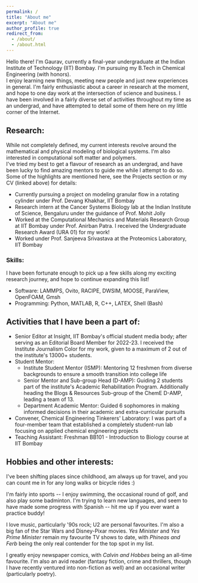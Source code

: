 ```yaml
---
permalink: /
title: "About me"
excerpt: "About me"
author_profile: true
redirect_from: 
  - /about/
  - /about.html
---
```


Hello there! I'm Gaurav, currently a final-year undergraduate at the Indian Institute of Technology (IIT) Bombay. I'm pursuing my B.Tech in Chemical Engineering (with honors). \
I enjoy learning new things, meeting new people and just new experiences in general. I'm fairly enthusiastic about a career in research at the moment, and hope to one day work at the intersection of science and business. I have been involved in a fairly diverse set of activities throughout my time as an undergrad, and have attempted to detail some of them here on my little corner of the Internet.

## Research: 
While not completely defined, my current interests revolve around the mathematical and physical modeling of biological systems. I'm also interested in computational soft matter and polymers. \
I've tried my best to get a flavour of research as an undergrad, and have been lucky to find amazing mentors to guide me while I attempt to do so. Some of the highlights are mentioned here, see the Projects section or my CV (linked above) for details:
 - Currently pursuing a project on modeling granular flow in a rotating cylinder under Prof. Devang Khakhar, IIT Bombay
 - Research intern at the Cancer Systems Biology lab at the Indian Institute of Science, Bengaluru under the guidance of Prof. Mohit Jolly
 - Worked at the Computational Mechanics and Materials Research Group at IIT Bombay under Prof. Anirban Patra. I received the Undergraduate Research Award (URA 01) for my work!
 - Worked under Prof. Sanjeeva Srivastava at the Proteomics Laboratory, IIT Bombay

### Skills:
I have been fortunate enough to pick up a few skills along my exciting research journey, and hope to continue expanding this list!
 - Software: LAMMPS, Ovito, RACIPE, DWSIM, MOOSE, ParaView, OpenFOAM, Gmsh
 - Programming: Python, MATLAB, R, C++, LATEX, Shell (Bash)
 
## Activities that I have been a part of:
 - Senior Editor at Insight, IIT Bombay's official student media body; after serving as an Editorial Board Member for 2022-23. I received the Institute Journalism Color for my work, given to a maximum of 2 out of the institute's 13000+ students.
- Student Mentor:
  - Institute Student Mentor (ISMP): Mentoring 12 freshmen from diverse backgrounds to ensure a smooth transition into college life
  - Senior Mentor and Sub-group Head (D-AMP): Guiding 2 students part of the institute's Academic Rehabilitation Program. Additionally heading the Blogs & Resources Sub-group of the ChemE D-AMP, leading a team of 13.
  - Department Academic Mentor: Guided 6 sophomores in making informed decisions in their academic and extra-curricular pursuits
- Convener, Chemical Engineering Tinkerers' Laboratory: I was part of a four-member team that established a completely student-run lab focusing on applied chemical engineering projects
- Teaching Assistant: Freshman BB101 - Introduction to Biology course at IIT Bombay 
  
## Hobbies and other interests:
I've been shifting places since childhood, am always up for travel, and you can count me in for any long walks or bicycle rides :)

I'm fairly into sports -- I enjoy swimming, the occasional round of golf, and also play some badminton. I'm trying to learn new languages, and seem to have made some progress with Spanish -- hit me up if you ever want a practice buddy!

I love music, particularly '90s rock; U2 are personal favourites. I'm also a big fan of the Star Wars and Disney-Pixar movies. *Yes Minister* and *Yes Prime Minister* remain my favourite TV shows to date, with *Phineas and Ferb* being the only real contender for the top spot in my list.

I greatly enjoy newspaper comics, with *Calvin and Hobbes* being an all-time favourite. I'm also an avid reader (fantasy fiction, crime and thrillers, though I have recently ventured into non-fiction as well) and an occasional writer (particularly poetry). 

